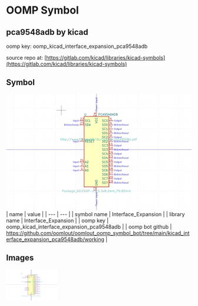 # OOMP Symbol  
## pca9548adb  by kicad  
  
oomp key: oomp_kicad_interface_expansion_pca9548adb  
  
source repo at: [https://gitlab.com/kicad/libraries/kicad-symbols](https://gitlab.com/kicad/libraries/kicad-symbols)  
## Symbol  
  
[![working.png](working_600.png)](working.png)  
| name | value | 
| --- | --- | 
| symbol name | Interface_Expansion | 
| library name | Interface_Expansion | 
| oomp key | oomp_kicad_interface_expansion_pca9548adb | 
| oomp bot github | https://github.com/oomlout/oomlout_oomp_symbol_bot/tree/main/kicad_interface_expansion_pca9548adb/working | 
## Images  
  
[![working.png](working_140.png)](working.png)  
